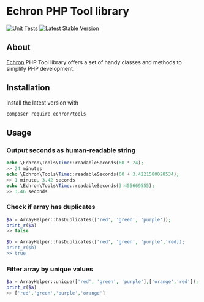 # Echron PHP Tool library

[![Unit Tests](https://github.com/EchronHQ/Tools/actions/workflows/php.yml/badge.svg)](https://github.com/EchronHQ/Tools/actions/workflows/php.yml)
[![Latest Stable Version](https://img.shields.io/packagist/v/echron/tools.svg)](https://packagist.org/packages/echron/tools)

## About

[Echron](https://echron.com) PHP Tool library offers a set of handy classes and methods to simplify PHP development.

## Installation

Install the latest version with

```bash
composer require echron/tools
```

## Usage

### Output seconds as human-readable string

```php
echo \Echron\Tools\Time::readableSeconds(60 * 24);
>> 24 minutes
echo \Echron\Tools\Time::readableSeconds(60 + 3.4221580028534);
>> 1 minute, 3.42 seconds
echo \Echron\Tools\Time::readableSeconds(3.455669555);
>> 3.46 seconds
```

### Check if array has duplicates

```php
$a = ArrayHelper::hasDuplicates(['red', 'green', 'purple']);
print_r($a)
>> false

$b = ArrayHelper::hasDuplicates(['red', 'green', 'purple','red]);
print_r($b)
>> true
```

### Filter array by unique values

```php
$a = ArrayHelper::unique(['red', 'green', 'purple'],['orange','red']);
print_r($a)
>> ['red','green','purple','orange']
```

